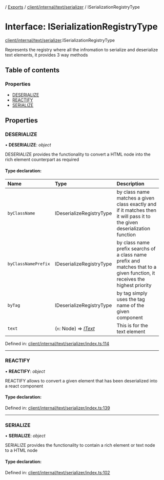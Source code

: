 [](../README.md) / [Exports](../modules.md) / [client/internal/text/serializer](../modules/client_internal_text_serializer.md) / ISerializationRegistryType

# Interface: ISerializationRegistryType

[client/internal/text/serializer](../modules/client_internal_text_serializer.md).ISerializationRegistryType

Represents the registry where all the infromation to serialize
and deserialize text elements, it provides 3 way methods

## Table of contents

### Properties

- [DESERIALIZE](client_internal_text_serializer.iserializationregistrytype.md#deserialize)
- [REACTIFY](client_internal_text_serializer.iserializationregistrytype.md#reactify)
- [SERIALIZE](client_internal_text_serializer.iserializationregistrytype.md#serialize)

## Properties

### DESERIALIZE

• **DESERIALIZE**: *object*

DESERIALIZE provides the functionality to convert a HTML
node into the rich element counterpart as required

#### Type declaration:

Name | Type | Description |
:------ | :------ | :------ |
`byClassName` | IDeserializeRegistryType | by class name matches a given class exactly and if it matches then it will pass it to the given deserialization function   |
`byClassNamePrefix` | IDeserializeRegistryType | by class name prefix searchs of a class name prefix and matches that to a given function, it receives the highest priority   |
`byTag` | IDeserializeRegistryType | by tag simply uses the tag name of the given component   |
`text` | (`n`: Node) => [*IText*](client_internal_text_serializer_types_text.itext.md) | This is for the text element   |

Defined in: [client/internal/text/serializer/index.ts:114](https://github.com/onzag/itemize/blob/11a98dec/client/internal/text/serializer/index.ts#L114)

___

### REACTIFY

• **REACTIFY**: *object*

REACTIFY allows to convert a given element that has been deserialized
into a react component

#### Type declaration:

Defined in: [client/internal/text/serializer/index.ts:139](https://github.com/onzag/itemize/blob/11a98dec/client/internal/text/serializer/index.ts#L139)

___

### SERIALIZE

• **SERIALIZE**: *object*

SERIALIZE provides the functionality to contain a rich element
or text node to a HTML node

#### Type declaration:

Defined in: [client/internal/text/serializer/index.ts:102](https://github.com/onzag/itemize/blob/11a98dec/client/internal/text/serializer/index.ts#L102)

